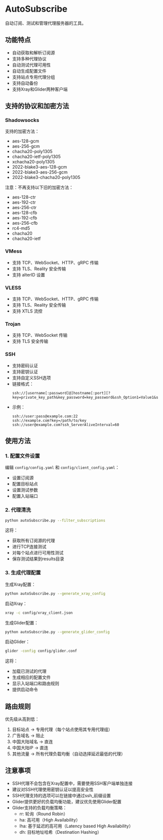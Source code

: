 # AutoSubscribe

自动订阅、测试和管理代理服务器的工具。

## 功能特点

- 自动获取和解析订阅源
- 支持多种代理协议
- 自动测试代理可用性
- 自动生成配置文件
- 支持站点专用代理分组
- 支持自动备份
- 支持Xray和Glider两种客户端

## 支持的协议和加密方法

### Shadowsocks
支持的加密方法：
- aes-128-gcm
- aes-256-gcm
- chacha20-poly1305
- chacha20-ietf-poly1305
- xchacha20-poly1305
- 2022-blake3-aes-128-gcm
- 2022-blake3-aes-256-gcm
- 2022-blake3-chacha20-poly1305

注意：不再支持以下旧的加密方法：
- aes-128-ctr
- aes-192-ctr
- aes-256-ctr
- aes-128-cfb
- aes-192-cfb
- aes-256-cfb
- rc4-md5
- chacha20
- chacha20-ietf

### VMess
- 支持 TCP、WebSocket、HTTP、gRPC 传输
- 支持 TLS、Reality 安全传输
- 支持 alterID 设置

### VLESS
- 支持 TCP、WebSocket、HTTP、gRPC 传输
- 支持 TLS、Reality 安全传输
- 支持 XTLS 流控

### Trojan
- 支持 TCP、WebSocket 传输
- 支持 TLS 安全传输

### SSH
- 支持密码认证
- 支持密钥认证
- 支持自定义SSH选项
- 链接格式：
  ```
  ssh://[username[:password]@]hostname[:port][?key=private_key_path&key_password=key_password&ssh_Option1=Value1&ssh_Option2=Value2]
  ```
- 示例：
  ```
  ssh://user:pass@example.com:22
  ssh://example.com?key=/path/to/key
  ssh://user@example.com?ssh_ServerAliveInterval=60
  ```

## 使用方法

### 1. 配置文件设置

编辑 `config/config.yaml` 和 `config/client_config.yaml`：
- 设置订阅源
- 配置目标站点
- 设置测试参数
- 配置入站端口

### 2. 代理清洗

```bash
python autoSubscribe.py --filter_subscriptions
```

这将：
- 获取所有订阅源的代理
- 进行TCP连接测试
- 对每个站点进行可用性测试
- 保存测试结果到results目录

### 3. 生成代理配置

生成Xray配置：
```bash
python autoSubscribe.py --generate_xray_config
```

启动Xray：
```bash
xray -c config/xray_client.json
```

生成Glider配置：
```bash
python autoSubscribe.py --generate_glider_config
```

启动Glider：
```bash
glider -config config/glider.conf
```

这将：
- 加载已测试的代理
- 生成相应的配置文件
- 显示入站端口和路由规则
- 提供启动命令

## 路由规则

优先级从高到低：
1. 目标站点 -> 专用代理（每个站点使用其专用代理组）
2. 广告域名 -> 阻止
3. 中国大陆域名 -> 直连
4. 中国大陆IP -> 直连
5. 其他流量 -> 所有代理负载均衡（自动选择延迟最低的代理）

## 注意事项

- SSH代理不会包含在Xray配置中，需要使用SSH客户端单独连接
- 建议对SSH代理使用密钥认证以提高安全性
- SSH代理支持的选项可以在链接中通过ssh_前缀设置
- Glider提供更好的负载均衡功能，建议优先使用Glider配置
- Glider支持的负载均衡策略：
  - rr: 轮询（Round Robin）
  - ha: 高可用（High Availability）
  - lha: 基于延迟的高可用（Latency based High Availability）
  - dh: 目标地址哈希（Destination Hashing）